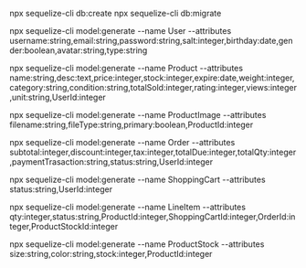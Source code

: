 npx sequelize-cli db:create
npx sequelize-cli db:migrate

npx sequelize-cli model:generate --name User --attributes username:string,email:string,password:string,salt:integer,birthday:date,gender:boolean,avatar:string,type:string

npx sequelize-cli model:generate --name Product --attributes name:string,desc:text,price:integer,stock:integer,expire:date,weight:integer,category:string,condition:string,totalSold:integer,rating:integer,views:integer,unit:string,UserId:integer

npx sequelize-cli model:generate --name ProductImage --attributes filename:string,fileType:string,primary:boolean,ProductId:integer

npx sequelize-cli model:generate --name Order --attributes subtotal:integer,discount:integer,tax:integer,totalDue:integer,totalQty:integer,paymentTrasaction:string,status:string,UserId:integer

npx sequelize-cli model:generate --name ShoppingCart --attributes status:string,UserId:integer

npx sequelize-cli model:generate --name LineItem --attributes qty:integer,status:string,ProductId:integer,ShoppingCartId:integer,OrderId:integer,ProductStockId:integer

npx sequelize-cli model:generate --name ProductStock --attributes size:string,color:string,stock:integer,ProductId:integer







    